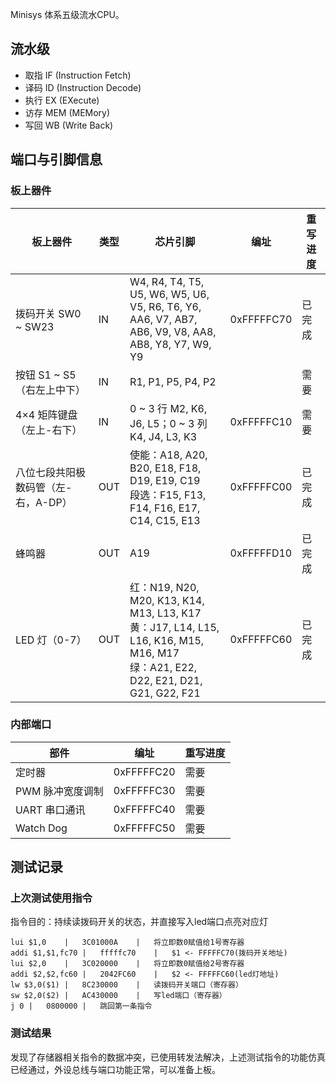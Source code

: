 
Minisys 体系五级流水CPU。

## 流水级

  - 取指 IF (Instruction Fetch)
  - 译码 ID (Instruction Decode)
  - 执行 EX (EXecute)
  - 访存 MEM (MEMory)
  - 写回 WB (Write Back)
## 端口与引脚信息
### 板上器件

| 板上器件                            | 类型 | 芯片引脚                                                     | 编址       | 重写进度 |
| ----------------------------------- | ---- | ------------------------------------------------------------ | ---------- | -------- |
| 拨码开关 SW0 ~ SW23                 | IN   | W4, R4, T4, T5, U5, W6, W5, U6, V5, R6, T6, Y6, <br>AA6, V7, AB7, AB6, V9, V8, AA8, AB8, Y8, Y7, W9, Y9 | 0xFFFFFC70 | 已完成   |
| 按钮 S1 ~ S5（右左上中下）          | IN   | R1, P1, P5, P4, P2                                           |            | 需要     |
| 4×4 矩阵键盘（左上-右下）           | IN   | 0 ~ 3 行 M2, K6, J6, L5；0 ~ 3 列 K4, J4, L3, K3             | 0xFFFFFC10 | 需要     |
| 八位七段共阳极数码管（左-右，A-DP） | OUT  | 使能：A18, A20, B20, E18, F18, D19, E19, C19<br>段选：F15, F13, F14, F16, E17, C14, C15, E13 | 0xFFFFFC00 | 已完成   |
| 蜂鸣器                              | OUT  | A19                                                          | 0xFFFFFD10 | 已完成   |
| LED 灯（0-7）                       | OUT  | 红：N19, N20, M20, K13, K14, M13, L13, K17<br>黄：J17, L14, L15, L16, K16, M15, M16, M17<br>绿：A21, E22, D22, E21, D21, G21, G22, F21 | 0xFFFFFC60 | 已完成   |

### 内部端口

| 部件             | 编址       | 重写进度 |
| ---------------- | ---------- | -------- |
| 定时器           | 0xFFFFFC20 | 需要     |
| PWM 脉冲宽度调制 | 0xFFFFFC30 | 需要     |
| UART 串口通讯    | 0xFFFFFC40 | 需要     |
| Watch Dog        | 0xFFFFFC50 | 需要     |

## 测试记录

### 上次测试使用指令

指令目的：持续读拨码开关的状态，并直接写入led端口点亮对应灯

```
lui $1,0	|	3C01000A	|	将立即数0赋值给1号寄存器
addi $1,$1,fc70	|	fffffc70	|	$1 <- FFFFFC70(拨码开关地址)
lui $2,0	|	3C020000	|	将立即数0赋值给2号寄存器
addi $2,$2,fc60	|	2042FC60	|	$2 <- FFFFFC60(led灯地址)
lw $3,0($1)	|	8C230000	|	读拨码开关端口（寄存器）
sw $2,0($2)	|	AC430000	|	写led端口（寄存器）
j 0	|	0800000	|	跳回第一条指令
```

### 测试结果 

发现了存储器相关指令的数据冲突，已使用转发法解决，上述测试指令的功能仿真已经通过，外设总线与端口功能正常，可以准备上板。

